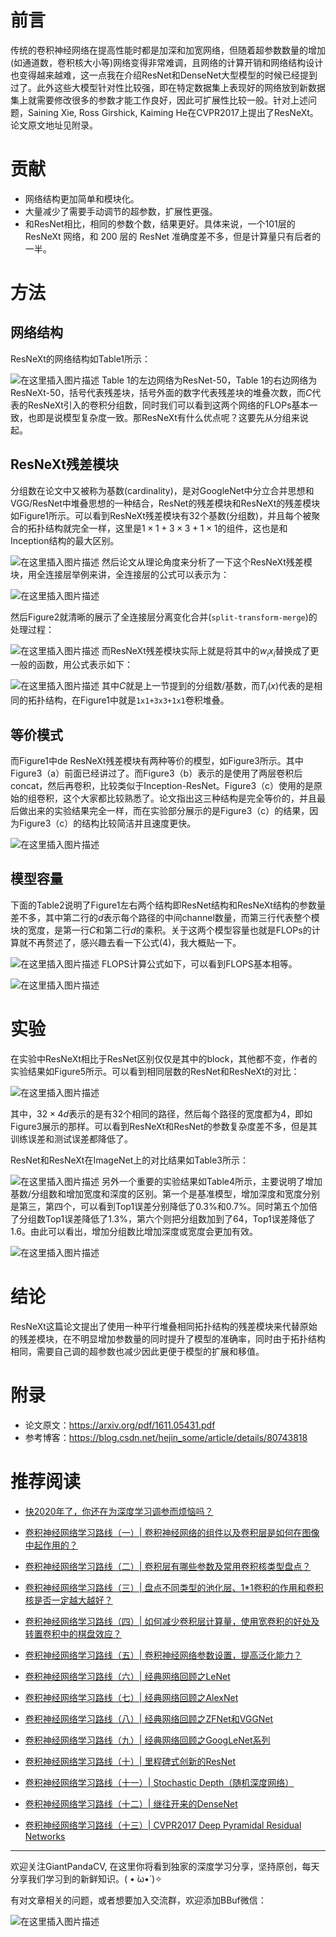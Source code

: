 # 前言
传统的卷积神经网络在提高性能时都是加深和加宽网络，但随着超参数数量的增加(如通道数，卷积核大小等)网络变得非常难调，且网络的计算开销和网络结构设计也变得越来越难，这一点我在介绍ResNet和DenseNet大型模型的时候已经提到过了。此外这些大模型针对性比较强，即在特定数据集上表现好的网络放到新数据集上就需要修改很多的参数才能工作良好，因此可扩展性比较一般。针对上述问题，Saining Xie, Ross Girshick, Kaiming He在CVPR2017上提出了ResNeXt。论文原文地址见附录。

# 贡献
- 网络结构更加简单和模块化。
- 大量减少了需要手动调节的超参数，扩展性更强。
- 和ResNet相比，相同的参数个数，结果更好。具体来说，一个101层的ResNeXt 网络，和 200 层的 ResNet 准确度差不多，但是计算量只有后者的一半。

# 方法
## 网络结构
ResNeXt的网络结构如Table1所示：

![在这里插入图片描述](https://img-blog.csdnimg.cn/20200112200834728.png?x-oss-process=image/watermark,type_ZmFuZ3poZW5naGVpdGk,shadow_10,text_aHR0cHM6Ly9ibG9nLmNzZG4ubmV0L2p1c3Rfc29ydA==,size_16,color_FFFFFF,t_70)
Table 1的左边网络为ResNet-50，Table 1的右边网络为ResNeXt-50，括号代表残差块，括号外面的数字代表残差块的堆叠次数，而$C$代表的ResNeXt引入的卷积分组数，同时我们可以看到这两个网络的FLOPs基本一致，也即是说模型复杂度一致。那ResNeXt有什么优点呢？这要先从分组来说起。

## ResNeXt残差模块
分组数在论文中又被称为基数(cardinality)，是对GoogleNet中分立合并思想和VGG/ResNet中堆叠思想的一种结合，ResNet的残差模块和ResNeXt的残差模块如Figure1所示。可以看到ResNeXt残差模块有32个基数(分组数)，并且每个被聚合的拓扑结构就完全一样，这里是$1\times 1 + 3\times 3 + 1 \times 1$的组件，这也是和Inception结构的最大区别。

![在这里插入图片描述](https://img-blog.csdnimg.cn/20200112202351223.png?x-oss-process=image/watermark,type_ZmFuZ3poZW5naGVpdGk,shadow_10,text_aHR0cHM6Ly9ibG9nLmNzZG4ubmV0L2p1c3Rfc29ydA==,size_16,color_FFFFFF,t_70)
然后论文从理论角度来分析了一下这个ResNeXt残差模块，用全连接层举例来讲，全连接层的公式可以表示为：

![在这里插入图片描述](https://img-blog.csdnimg.cn/20200112204642175.png)

然后Figure2就清晰的展示了全连接层分离变化合并(`split-transform-merge`)的处理过程：

![在这里插入图片描述](https://img-blog.csdnimg.cn/20200112204422130.png)
而ResNeXt残差模块实际上就是将其中的$w_ix_i$替换成了更一般的函数，用公式表示如下：

![在这里插入图片描述](https://img-blog.csdnimg.cn/20200112204628937.png)
其中$C$就是上一节提到的分组数/基数，而$T_i(x)$代表的是相同的拓扑结构，在Figure1中就是`1x1+3x3+1x1`卷积堆叠。

## 等价模式

而Figure1中de ResNeXt残差模块有两种等价的模型，如Figure3所示。其中Figure3（a）前面已经讲过了。而Figure3（b）表示的是使用了两层卷积后concat，然后再卷积，比较类似于Inception-ResNet。Figure3（c）使用的是原始的组卷积，这个大家都比较熟悉了。论文指出这三种结构是完全等价的，并且最后做出来的实验结果完全一样，而在实验部分展示的是Figure3（c）的结果，因为Figure3（c）的结构比较简洁并且速度更快。

![在这里插入图片描述](https://img-blog.csdnimg.cn/20200112203137756.png?x-oss-process=image/watermark,type_ZmFuZ3poZW5naGVpdGk,shadow_10,text_aHR0cHM6Ly9ibG9nLmNzZG4ubmV0L2p1c3Rfc29ydA==,size_16,color_FFFFFF,t_70)
## 模型容量
下面的Table2说明了Figure1左右两个结构即ResNet结构和ResNeXt结构的参数量差不多，其中第二行的$d$表示每个路径的中间channel数量，而第三行代表整个模块的宽度，是第一行$C$和第二行$d$的乘积。关于这两个模型容量也就是FLOPs的计算就不再赘述了，感兴趣去看一下公式(4)，我大概贴一下。

![在这里插入图片描述](https://img-blog.csdnimg.cn/20200112210631190.png?x-oss-process=image/watermark,type_ZmFuZ3poZW5naGVpdGk,shadow_10,text_aHR0cHM6Ly9ibG9nLmNzZG4ubmV0L2p1c3Rfc29ydA==,size_16,color_FFFFFF,t_70)
FLOPS计算公式如下，可以看到FLOPS基本相等。

![在这里插入图片描述](https://img-blog.csdnimg.cn/20200112210814868.png?x-oss-process=image/watermark,type_ZmFuZ3poZW5naGVpdGk,shadow_10,text_aHR0cHM6Ly9ibG9nLmNzZG4ubmV0L2p1c3Rfc29ydA==,size_16,color_FFFFFF,t_70)
# 实验
在实验中ResNeXt相比于ResNet区别仅仅是其中的block，其他都不变，作者的实验结果如Figure5所示。可以看到相同层数的ResNet和ResNeXt的对比：

![在这里插入图片描述](https://img-blog.csdnimg.cn/20200112211241187.png?x-oss-process=image/watermark,type_ZmFuZ3poZW5naGVpdGk,shadow_10,text_aHR0cHM6Ly9ibG9nLmNzZG4ubmV0L2p1c3Rfc29ydA==,size_16,color_FFFFFF,t_70)


其中，$32\times 4d$表示的是有32个相同的路径，然后每个路径的宽度都为$4$，即如Figure3展示的那样。可以看到ResNeXt和ResNet的参数复杂度差不多，但是其训练误差和测试误差都降低了。

ResNet和ResNeXt在ImageNet上的对比结果如Table3所示：

![在这里插入图片描述](https://img-blog.csdnimg.cn/20200112212019244.png?x-oss-process=image/watermark,type_ZmFuZ3poZW5naGVpdGk,shadow_10,text_aHR0cHM6Ly9ibG9nLmNzZG4ubmV0L2p1c3Rfc29ydA==,size_16,color_FFFFFF,t_70)
另外一个重要的实验结果如Table4所示，主要说明了增加基数/分组数和增加宽度和深度的区别。第一个是基准模型，增加深度和宽度分别是第三，第四个，可以看到Top1误差分别降低了0.3%和0.7%。同时第五个加倍了分组数Top1误差降低了1.3%，第六个则把分组数加到了64，Top1误差降低了1.6。由此可以看出，增加分组数比增加深度或宽度会更加有效。

![在这里插入图片描述](https://img-blog.csdnimg.cn/20200112211953975.png?x-oss-process=image/watermark,type_ZmFuZ3poZW5naGVpdGk,shadow_10,text_aHR0cHM6Ly9ibG9nLmNzZG4ubmV0L2p1c3Rfc29ydA==,size_16,color_FFFFFF,t_70)
# 结论
ResNeXt这篇论文提出了使用一种平行堆叠相同拓扑结构的残差模块来代替原始的残差模块，在不明显增加参数量的同时提升了模型的准确率，同时由于拓扑结构相同，需要自己调的超参数也减少因此更便于模型的扩展和移值。

# 附录
- 论文原文：https://arxiv.org/pdf/1611.05431.pdf
- 参考博客：https://blog.csdn.net/hejin_some/article/details/80743818

# 推荐阅读
- [快2020年了，你还在为深度学习调参而烦恼吗？](https://mp.weixin.qq.com/s/WU-21QtSlUKqyuH6Bw1IYg)
- [卷积神经网络学习路线（一）| 卷积神经网络的组件以及卷积层是如何在图像中起作用的？](https://mp.weixin.qq.com/s/MxYjW02rWfRKPMwez02wFA)

- [卷积神经网络学习路线（二）| 卷积层有哪些参数及常用卷积核类型盘点？](https://mp.weixin.qq.com/s/I2BTot_BbmR4xcArpo4mbQ)

- [卷积神经网络学习路线（三）| 盘点不同类型的池化层、1*1卷积的作用和卷积核是否一定越大越好？](https://mp.weixin.qq.com/s/bxJmHnqV46avOttAFhk28A)

- [卷积神经网络学习路线（四）| 如何减少卷积层计算量，使用宽卷积的好处及转置卷积中的棋盘效应？](https://mp.weixin.qq.com/s/Cv68oXVdB6pg_4Q_vd_9eQ)

- [卷积神经网络学习路线（五）| 卷积神经网络参数设置，提高泛化能力？](https://mp.weixin.qq.com/s/RwG1aEL2j6G-MAQRy-BEDw)

- [卷积神经网络学习路线（六）| 经典网络回顾之LeNet](https://mp.weixin.qq.com/s/oqX9h1amyalfMlHmxEg76A)
- [卷积神经网络学习路线（七）| 经典网络回顾之AlexNet](https://mp.weixin.qq.com/s/4nTRYbIZOLcMdqYpRpui6A)
- [卷积神经网络学习路线（八）| 经典网络回顾之ZFNet和VGGNet](https://mp.weixin.qq.com/s/0hQhG4Gg5AjpBUR6poVz-Q)
- [卷积神经网络学习路线（九）| 经典网络回顾之GoogLeNet系列](https://mp.weixin.qq.com/s/mXhVMHBsxrQQf_MV4_7iaw)
- [卷积神经网络学习路线（十）| 里程碑式创新的ResNet](https://mp.weixin.qq.com/s/op1ERa4GIlcbCgxFRsENdw)
- [卷积神经网络学习路线（十一）| Stochastic Depth（随机深度网络）](https://mp.weixin.qq.com/s/3mndBm86qamoy4Gn5mBLfA)
- [卷积神经网络学习路线（十二）| 继往开来的DenseNet](https://mp.weixin.qq.com/s/UP_OhkKiIwTSgkrqcEvL5g)
- [卷积神经网络学习路线（十三）| CVPR2017 Deep Pyramidal Residual Networks](https://mp.weixin.qq.com/s/CdNgtBaUIBKuzCpbxy1PXw)

---------------------------------------------------------------------------

欢迎关注GiantPandaCV, 在这里你将看到独家的深度学习分享，坚持原创，每天分享我们学习到的新鲜知识。( • ̀ω•́ )✧

有对文章相关的问题，或者想要加入交流群，欢迎添加BBuf微信：

![在这里插入图片描述](https://img-blog.csdnimg.cn/20200110234905879.png?x-oss-process=image/watermark,type_ZmFuZ3poZW5naGVpdGk,shadow_10,text_aHR0cHM6Ly9ibG9nLmNzZG4ubmV0L2p1c3Rfc29ydA==,size_16,color_FFFFFF,t_70)